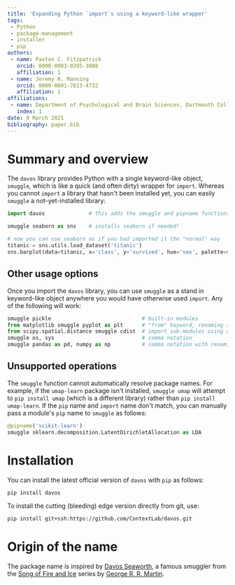 ```yaml
---
title: 'Expanding Python `import`s using a keyword-like wrapper'
tags:
 - Python
 - package-management
 - installer
 - pip
authors:
 - name: Paxton C. Fitzpatrick
   orcid: 0000-0003-0205-3088
   affiliation: 1
 - name: Jeremy R. Manning
   orcid: 0000-0001-7613-4732
   affiliation: 1
affiliations:
 - name: Department of Psychological and Brain Sciences, Dartmouth College
   index: 1
date: 9 March 2021
bibliography: paper.bib
---
```


# Summary and overview

The `davos` library provides Python with a single keyword-like object, `smuggle`, which is like a quick (and often dirty) wrapper for `import`.  Whereas you cannot `import` a library that hasn't been installed yet, you can easily `smuggle` a not-yet-installed library:

```python
import davos              # this adds the smuggle and pipname functions to the Python workspace

smuggle seaborn as sns    # installs seaborn if needed!

# now you can use seaborn as if you had imported it the "normal" way
titanic = sns.utils.load_dataset('titanic')
sns.barplot(data=titanic, x='class', y='survived', hue='sex', palette=sns.light_palette('seagreen'))
```

## Other usage options

Once you import the `davos` library, you can use `smuggle` as a stand in keyword-like object anywhere you would have otherwise used `import`.  Any of the following will work:
```python
smuggle pickle                             # built-in modules
from matplotlib smuggle pyplot as plt      # "from" keyword, renaming sub-modules using "as"
from scipy.spatial.distance smuggle cdist  # import sub-modules using dot notation
smuggle os, sys                            # comma notation
smuggle pandas as pd, numpy as np          # comma notation with renaming using "as"
```

## Unsupported operations

The `smuggle` function cannot automatically resolve package names.  For example, if the `umap-learn` package isn't installed, `smuggle umap` will attempt to `pip install umap` (which is a different library) rather than `pip install umap-learn`.  If the `pip` name and `import` name don't match, you can manually pass a module's `pip` name to `smuggle` as follows:

```python
@pipname('scikit-learn')
smuggle sklearn.decomposition.LatentDirichletAllocation as LDA
```

# Installation

You can install the latest official version of `davos` with `pip` as follows:

```bash
pip install davos
```

To install the cutting (bleeding) edge version directly from git, use:

```bash
pip install git+ssh:https://github.com/ContextLab/davos.git
```

# Origin of the name

The package name is inspired by [Davos Seaworth](https://gameofthrones.fandom.com/wiki/Davos_Seaworth), a famous smuggler from the [Song of Fire and Ice](https://en.wikipedia.org/wiki/A_Song_of_Ice_and_Fire) series by [George R. R. Martin](https://en.wikipedia.org/wiki/George_R._R._Martin).
